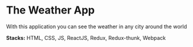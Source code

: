 # The Weather App

With this application you can see the weather in any city around the world

**Stacks:** HTML, CSS, JS, ReactJS, Redux, Redux-thunk, Webpack
